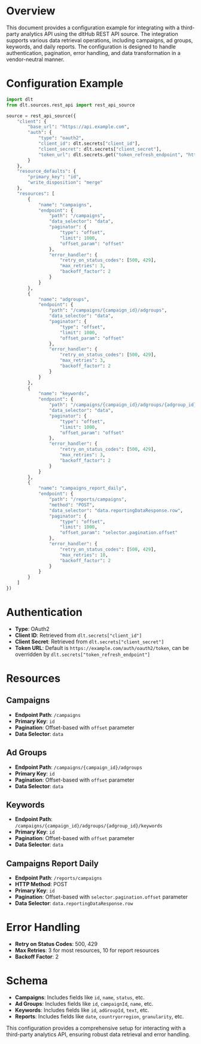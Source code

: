 # Overview

This document provides a configuration example for integrating with a third-party analytics API using the dltHub REST API source. The integration supports various data retrieval operations, including campaigns, ad groups, keywords, and daily reports. The configuration is designed to handle authentication, pagination, error handling, and data transformation in a vendor-neutral manner.

# Configuration Example

```python
import dlt
from dlt.sources.rest_api import rest_api_source

source = rest_api_source({
    "client": {
        "base_url": "https://api.example.com",
        "auth": {
            "type": "oauth2",
            "client_id": dlt.secrets["client_id"],
            "client_secret": dlt.secrets["client_secret"],
            "token_url": dlt.secrets.get("token_refresh_endpoint", "https://example.com/auth/oauth2/token")
        }
    },
    "resource_defaults": {
        "primary_key": "id",
        "write_disposition": "merge"
    },
    "resources": [
        {
            "name": "campaigns",
            "endpoint": {
                "path": "/campaigns",
                "data_selector": "data",
                "paginator": {
                    "type": "offset",
                    "limit": 1000,
                    "offset_param": "offset"
                },
                "error_handler": {
                    "retry_on_status_codes": [500, 429],
                    "max_retries": 3,
                    "backoff_factor": 2
                }
            }
        },
        {
            "name": "adgroups",
            "endpoint": {
                "path": "/campaigns/{campaign_id}/adgroups",
                "data_selector": "data",
                "paginator": {
                    "type": "offset",
                    "limit": 1000,
                    "offset_param": "offset"
                },
                "error_handler": {
                    "retry_on_status_codes": [500, 429],
                    "max_retries": 3,
                    "backoff_factor": 2
                }
            }
        },
        {
            "name": "keywords",
            "endpoint": {
                "path": "/campaigns/{campaign_id}/adgroups/{adgroup_id}/keywords",
                "data_selector": "data",
                "paginator": {
                    "type": "offset",
                    "limit": 1000,
                    "offset_param": "offset"
                },
                "error_handler": {
                    "retry_on_status_codes": [500, 429],
                    "max_retries": 3,
                    "backoff_factor": 2
                }
            }
        },
        {
            "name": "campaigns_report_daily",
            "endpoint": {
                "path": "/reports/campaigns",
                "method": "POST",
                "data_selector": "data.reportingDataResponse.row",
                "paginator": {
                    "type": "offset",
                    "limit": 1000,
                    "offset_param": "selector.pagination.offset"
                },
                "error_handler": {
                    "retry_on_status_codes": [500, 429],
                    "max_retries": 10,
                    "backoff_factor": 2
                }
            }
        }
    ]
})
```

# Authentication

- **Type**: OAuth2
- **Client ID**: Retrieved from `dlt.secrets["client_id"]`
- **Client Secret**: Retrieved from `dlt.secrets["client_secret"]`
- **Token URL**: Default is `https://example.com/auth/oauth2/token`, can be overridden by `dlt.secrets["token_refresh_endpoint"]`

# Resources

## Campaigns
- **Endpoint Path**: `/campaigns`
- **Primary Key**: `id`
- **Pagination**: Offset-based with `offset` parameter
- **Data Selector**: `data`

## Ad Groups
- **Endpoint Path**: `/campaigns/{campaign_id}/adgroups`
- **Primary Key**: `id`
- **Pagination**: Offset-based with `offset` parameter
- **Data Selector**: `data`

## Keywords
- **Endpoint Path**: `/campaigns/{campaign_id}/adgroups/{adgroup_id}/keywords`
- **Primary Key**: `id`
- **Pagination**: Offset-based with `offset` parameter
- **Data Selector**: `data`

## Campaigns Report Daily
- **Endpoint Path**: `/reports/campaigns`
- **HTTP Method**: POST
- **Primary Key**: `id`
- **Pagination**: Offset-based with `selector.pagination.offset` parameter
- **Data Selector**: `data.reportingDataResponse.row`

# Error Handling

- **Retry on Status Codes**: 500, 429
- **Max Retries**: 3 for most resources, 10 for report resources
- **Backoff Factor**: 2

# Schema

- **Campaigns**: Includes fields like `id`, `name`, `status`, etc.
- **Ad Groups**: Includes fields like `id`, `campaignId`, `name`, etc.
- **Keywords**: Includes fields like `id`, `adGroupId`, `text`, etc.
- **Reports**: Includes fields like `date`, `countryorregion`, `granularity`, etc.

This configuration provides a comprehensive setup for interacting with a third-party analytics API, ensuring robust data retrieval and error handling.